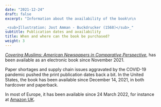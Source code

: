 ```yaml
---
date: "2021-12-24"
draft: false
excerpt: "Information about the availability of the book\n\n

_<sub>Illustration: Jost Amman - Buckdrucker (1568)</sub>_"
subtitle: Publication dates and availability
title: When and where can the book be purchased?
weight: 3
---
```


[_Covering Muslims: American Newspapers in Comparative Perspective_](https://global.oup.com/academic/product/covering-muslims-9780197611722?cc=us&lang=en&), has been available as an electronic book since November 2021.

Paper shortages and supply chain issues aggravated by the COVID-19 pandemic pushed the print publication 
dates back a bit. In the United States, the book has been available since December 14, 2021, 
in both hardcover and paperback.

In most of Europe, it has been available since 24 March 2022, 
for instance at [Amazon UK](https://www.amazon.co.uk/Covering-Muslims-Newspapers-Comparative-Perspective/dp/0197611729/ref=sr_1_3).



